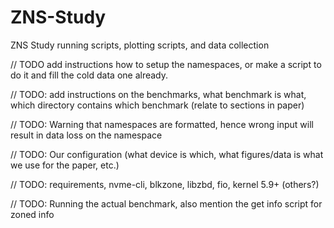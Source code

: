 # ZNS-Study
ZNS Study running scripts, plotting scripts, and data collection

// TODO add instructions how to setup the namespaces, or make a script to do it and fill the cold data one already.

// TODO: add instructions on the benchmarks, what benchmark is what, which directory contains which benchmark (relate to sections in paper)

// TODO: Warning that namespaces are formatted, hence wrong input will result in data loss on the namespace

// TODO: Our configuration (what device is which, what figures/data is what we use for the paper, etc.)

// TODO: requirements, nvme-cli, blkzone, libzbd, fio, kernel 5.9+ (others?)

// TODO: Running the actual benchmark, also mention the get info script for zoned info

